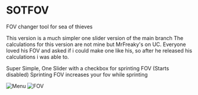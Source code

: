# SOTFOV
FOV changer tool for sea of thieves

This version is a much simpler one slider version of the main branch
The calculations for this version are not mine but MrFreaky's on UC. Everyone loved his FOV and asked if i could make one like his, so after he released his calculations i was able to.


Super Simple, One Slider with a checkbox for sprinting FOV (Starts disabled)
Sprinting FOV increases your fov while sprinting

![Menu](https://user-images.githubusercontent.com/92900622/205402095-3aed0e6b-d6c4-4f75-a2d2-3d3d7d9fe102.png)
![FOV](https://user-images.githubusercontent.com/92900622/205402167-b092f4b2-0524-4b5a-9b63-9259a264bd1f.png)
